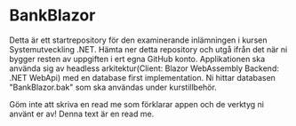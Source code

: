 # BankBlazor
Detta är ett startrepository för den examinerande inlämningen i kursen Systemutveckling .NET. Hämta ner detta repository och utgå ifrån det när ni bygger resten av uppgiften i ert egna GitHub konto. Applikationen ska använda sig av headless arkitektur(Client: Blazor WebAssembly Backend: .NET WebApi) med en database first implementation. Ni hittar databasen "BankBlazor.bak" som ska användas under kurstillbehör.

Göm inte att skriva en read me som förklarar appen och de verktyg ni använt er av! Denna text är en read me.
